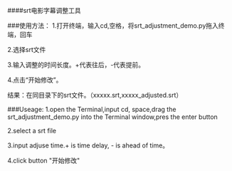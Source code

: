 ####srt电影字幕调整工具

###使用方法：
1.打开终端，输入cd,空格，将srt_adjustment_demo.py拖入终端，回车

2.选择srt文件

3.输入调整的时间长度。+代表往后，-代表提前。

4.点击“开始修改”。

结果：在同目录下的srt文件。（xxxxx.srt,xxxxx_adjusted.srt）



###Useage:
1.open the Terminal,input cd, space,drag the srt_adjustment_demo.py into the Terminal window,pres the enter button

2.select a srt file

3.input adjuse time.+ is time delay, - is ahead of time。

4.click button "开始修改"
